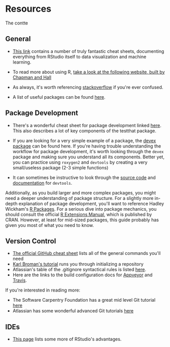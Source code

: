 # Resources

The contte

## General

- [This link](https://www.rstudio.com/resources/cheatsheets/) contains a number of truly fantastic cheat sheets, documenting everything from RStudio itself to data visualization and machine learning.

- To read more about using R, [take a look at the following website, built by Chapman and Hall](http://adv-r.had.co.nz/)

- As always, it's worth referencing [stackoverflow](https://stackoverflow.com/questions/tagged/r/) if you're ever confused.

- A list of useful packages can be found [here](https://support.rstudio.com/hc/en-us/articles/201057987-Quick-list-of-useful-R-packages).


## Package Development

- There's a wonderful cheat sheet for package development linked [here](https://www.rstudio.com/wp-content/uploads/2015/06/devtools-cheatsheet.pdf). This also describes a lot of key components of the testthat package.

- If you are looking for a very simple example of a package, the [devex package](https://github.com/IQSS/Rbuild/tree/master/devex) can be found here. If you're having trouble understanding the workflow for package development, it's worth looking through the `devex` package and making sure you understand all its components. Better yet, you can practice using `roxygen2` and `devtools` by creating a very small/useless package (2-3 simple functions)

- It can sometimes be instructive to look through the [source code](https://www.rdocumentation.org/packages/devtools/versions/1.13.3/source) and [documentation](https://www.rdocumentation.org/packages/devtools/versions/1.13.3) for `devtools`.

Additionally, as you build larger and more complex packages, you might need a deeper understanding of package structure. For a slightly more in-depth explanation of package development, you'll want to reference Hadley Wickham's [R Packages](http://r-pkgs.had.co.nz/). For a serious dive into package mechanics, you should consult the official [R Extensions Manual](https://cran.r-project.org/doc/manuals/R-exts.html#Creating-R-packages), which is published by CRAN. However, at least for mid-sized packages, this guide probably has given you most of what you need to know.

## Version Control

- [The official GitHub cheat sheet](https://github.github.com/training-kit/downloads/github-git-cheat-sheet.pdf) lists all of the general commands you'll need
- [Karl Broman's tutorial](http://kbroman.org/github_tutorial/pages/init.html) runs you through initializing a repository
- Atlassian's table of the .gitignore syntactical rules is listed [here](https://www.atlassian.com/git/tutorials/gitignore).
- Here are the links to the build configuration docs for [Appveyor](https://www.appveyor.com/docs/build-configuration/) and [Travis](https://docs.travis-ci.com/user/languages/r/).

If you're interested in reading more:

- The Software Carpentry Foundation has a great mid level Git tutorial [here](https://swcarpentry.GitHub.io/git-novice/)
- Atlassian has some wonderful advanced Git tutorials [here](https://www.atlassian.com/git/tutorials/advanced-overview)

## IDEs

- [This page](https://www.theanalysisfactor.com/the-advantages-of-rstudio/) lists some more of RStudio's advantages.
